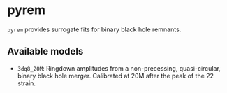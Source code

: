# pyrem
`pyrem` provides surrogate fits for binary black hole remnants.

## Available models

- `3dq8_20M`: Ringdown amplitudes from a non-precessing, quasi-circular, binary black hole merger. Calibrated at 20M after the peak of the 22 strain.

